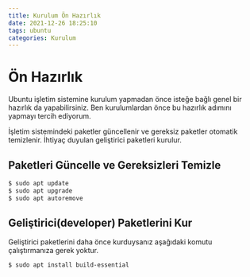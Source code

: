 ```yaml
---
title: Kurulum Ön Hazırlık
date: 2021-12-26 18:25:10
tags: ubuntu
categories: Kurulum
---
```

# Ön Hazırlık

Ubuntu işletim sistemine kurulum yapmadan önce isteğe bağlı genel bir hazırlık da yapabilirsiniz. Ben kurulumlardan önce bu hazırlık adımını yapmayı tercih ediyorum.

İşletim sistemindeki paketler güncellenir ve gereksiz paketler otomatik temizlenir. İhtiyaç duyulan geliştirici paketleri kurulur.

## Paketleri Güncelle ve Gereksizleri Temizle
```bash
$ sudo apt update
$ sudo apt upgrade
$ sudo apt autoremove
```

## Geliştirici(developer) Paketlerini Kur
Geliştirici paketlerini daha önce kurduysanız aşağıdaki komutu çalıştırmanıza gerek yoktur.
```bash
$ sudo apt install build-essential
```
